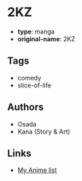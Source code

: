 # 2KZ

-   **type**: manga
-   **original-name**: 2KZ

## Tags

-   comedy
-   slice-of-life

## Authors

-   Osada
-   Kana (Story & Art)

## Links

-   [My Anime list](https://myanimelist.net/manga/88656/2KZ)
